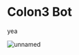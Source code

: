 # Colon3 Bot

yea

![unnamed](https://github.com/Nyatalieeee/colon3-bot/assets/139081117/dff891fd-820c-448b-a983-5cb968ac1b92)
